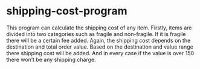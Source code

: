 # shipping-cost-program
This program can calculate the shipping cost of any item. Firstly, items are divided into two categories such as fragile and non-fragile. If it is fragile there will be a certain fee added. Again, the shipping cost depends on the destination and total order value. Based on the destination and value range there shipping cost will be added. And in every case if the value is over 150 there won’t be any shipping charge. 
